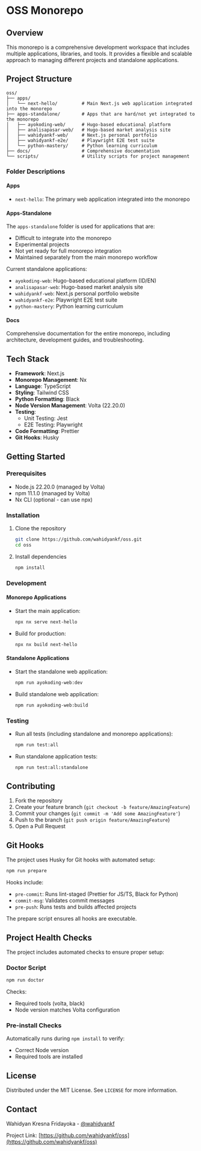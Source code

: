 # OSS Monorepo

## Overview

This monorepo is a comprehensive development workspace that includes multiple applications, libraries, and tools. It provides a flexible and scalable approach to managing different projects and standalone applications.

## Project Structure

```
oss/
├── apps/
│   └── next-hello/         # Main Next.js web application integrated into the monorepo
├── apps-standalone/        # Apps that are hard/not yet integrated to the monorepo
│   ├── ayokoding-web/      # Hugo-based educational platform
│   ├── analisapasar-web/   # Hugo-based market analysis site
│   ├── wahidyankf-web/     # Next.js personal portfolio
│   ├── wahidyankf-e2e/     # Playwright E2E test suite
│   └── python-mastery/     # Python learning curriculum
├── docs/                   # Comprehensive documentation
└── scripts/                # Utility scripts for project management
```

### Folder Descriptions

#### Apps

- `next-hello`: The primary web application integrated into the monorepo

#### Apps-Standalone

The `apps-standalone` folder is used for applications that are:

- Difficult to integrate into the monorepo
- Experimental projects
- Not yet ready for full monorepo integration
- Maintained separately from the main monorepo workflow

Current standalone applications:

- `ayokoding-web`: Hugo-based educational platform (ID/EN)
- `analisapasar-web`: Hugo-based market analysis site
- `wahidyankf-web`: Next.js personal portfolio website
- `wahidyankf-e2e`: Playwright E2E test suite
- `python-mastery`: Python learning curriculum

#### Docs

Comprehensive documentation for the entire monorepo, including architecture, development guides, and troubleshooting.

## Tech Stack

- **Framework**: Next.js
- **Monorepo Management**: Nx
- **Language**: TypeScript
- **Styling**: Tailwind CSS
- **Python Formatting**: Black
- **Node Version Management**: Volta (22.20.0)
- **Testing**:
  - Unit Testing: Jest
  - E2E Testing: Playwright
- **Code Formatting**: Prettier
- **Git Hooks**: Husky

## Getting Started

### Prerequisites

- Node.js 22.20.0 (managed by Volta)
- npm 11.1.0 (managed by Volta)
- Nx CLI (optional - can use npx)

### Installation

1. Clone the repository

   ```bash
   git clone https://github.com/wahidyankf/oss.git
   cd oss
   ```

2. Install dependencies
   ```bash
   npm install
   ```

### Development

#### Monorepo Applications

- Start the main application:

  ```bash
  npx nx serve next-hello
  ```

- Build for production:
  ```bash
  npx nx build next-hello
  ```

#### Standalone Applications

- Start the standalone web application:

  ```bash
  npm run ayokoding-web:dev
  ```

- Build standalone web application:
  ```bash
  npm run ayokoding-web:build
  ```

### Testing

- Run all tests (including standalone and monorepo applications):

  ```bash
  npm run test:all
  ```

- Run standalone application tests:
  ```bash
  npm run test:all:standalone
  ```

## Contributing

1. Fork the repository
2. Create your feature branch (`git checkout -b feature/AmazingFeature`)
3. Commit your changes (`git commit -m 'Add some AmazingFeature'`)
4. Push to the branch (`git push origin feature/AmazingFeature`)
5. Open a Pull Request

## Git Hooks

The project uses Husky for Git hooks with automated setup:

```bash
npm run prepare
```

Hooks include:

- `pre-commit`: Runs lint-staged (Prettier for JS/TS, Black for Python)
- `commit-msg`: Validates commit messages
- `pre-push`: Runs tests and builds affected projects

The prepare script ensures all hooks are executable.

## Project Health Checks

The project includes automated checks to ensure proper setup:

### Doctor Script

```bash
npm run doctor
```

Checks:

- Required tools (volta, black)
- Node version matches Volta configuration

### Pre-install Checks

Automatically runs during `npm install` to verify:

- Correct Node version
- Required tools are installed

## License

Distributed under the MIT License. See `LICENSE` for more information.

## Contact

Wahidyan Kresna Fridayoka - [@wahidyankf](https://github.com/wahidyankf)

Project Link: [https://github.com/wahidyankf/oss](https://github.com/wahidyankf/oss)
